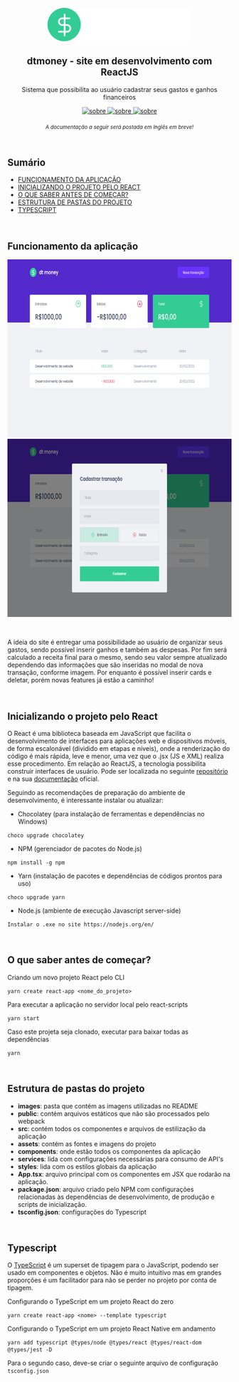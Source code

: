 <p align="center">
  <img src="src/assets/logo.svg" height="75">
  <h2 align="center">dtmoney - site em desenvolvimento com ReactJS</h2>
  <p align="center">Sistema que possibilita ao usuário cadastrar seus gastos e ganhos financeiros<p>
  
  <p align="center">
    <a href="https://www.instagram.com/luis_gustta13/">
    	<img src="https://img.shields.io/badge/-My%20Instagram-%2333CC95" alt="sobre" />
    </a>
    <a href="https://www.linkedin.com/in/luis-gusta-oliveira/">
    	<img src="https://img.shields.io/badge/-My%20Linkedin-%2333CC95" alt="sobre" />
    </a>
    <a href="https://web.dio.me/users/LGustta13">
    	<img src="https://img.shields.io/badge/-DIO%20profile-%2333CC95" alt="sobre" />
    </a>
  </p>
</p>

<p align="center">
	<sub>
		<i>A documentação a seguir será postada em Inglês em breve!</i>
	</sub>
</p>

<br>

## Sumário

- [FUNCIONAMENTO DA APLICAÇÃO](#Funcionamento)
- [INICIALIZANDO O PROJETO PELO REACT](#Inicio)
- [O QUE SABER ANTES DE COMEÇAR?](#Saber)
- [ESTRUTURA DE PASTAS DO PROJETO](#Estrutura)
- [TYPESCRIPT](#Type)

<br>

<div id='Funcionamento'/>
	
## Funcionamento da aplicação
	
<p align="center">
  <img src="images/Home.png" height="400">
  <img src="images/Modal.png" height="400">
</p>

<br>

A ideia do site é entregar uma possibilidade ao usuário de organizar seus gastos, sendo possível inserir ganhos e também as despesas. Por fim será calculado a receita final para o mesmo, sendo seu valor sempre atualizado dependendo das informações que são inseridas no modal de nova transação, conforme imagem. Por enquanto é possível inserir cards e deletar, porém novas features já estão a caminho!

<br>

<div id='Inicio'/>

## Inicializando o projeto pelo React

O React é uma biblioteca baseada em JavaScript que facilita o desenvolvimento de interfaces para aplicações web e dispositivos móveis, de forma escalonável (dividido em etapas e níveis), onde a renderização do código é mais rápida, leve e menor, uma vez que o .jsx (JS e XML) realiza esse procedimento.
Em relação ao ReactJS, a tecnologia possibilita construir interfaces de usuário. Pode ser localizada no seguinte [repositório](https://github.com/facebook/react/) e  na sua [documentação](https://pt-br.reactjs.org/docs/getting-started.html) oficial.

Seguindo as recomendações de preparação do ambiente de desenvolvimento, é interessante instalar ou atualizar: 
- Chocolatey (para instalação de ferramentas e dependências no Windows)
```
choco upgrade chocolatey
```

- NPM (gerenciador de pacotes do Node.js)
```
npm install -g npm
```

- Yarn (instalação de pacotes e dependências de códigos prontos para uso)
```
choco upgrade yarn
```

- Node.js (ambiente de execução Javascript server-side)
```
Instalar o .exe no site https://nodejs.org/en/
```

<br>

<div id='Saber'/>

## O que saber antes de começar?

Criando um novo projeto React pelo CLI
```
yarn create react-app <nome_do_projeto>
```


Para executar a aplicação no servidor local pelo react-scripts

	yarn start   

Caso este projeta seja clonado, executar para baixar todas as dependências

    yarn

<br>

<div id='Estrutura'/>

## Estrutura de pastas do projeto

- **images**: pasta que contém as imagens utilizadas no README
- **public**: contém arquivos estáticos que não são processados pelo webpack
- **src**: contém todos os componentes e arquivos de estilização da aplicação
- **assets**: contém as fontes e imagens do projeto
- **components**: onde estão todos os componentes da aplicação
- **services**: lida com configurações necessárias para consumo de API's
- **styles**: lida com os estilos globais da aplicação
- **App.tsx**: arquivo principal com os componentes em JSX que rodarão na aplicação.
- **package.json**:  arquivo criado pelo NPM com configurações relacionadas às dependências de desenvolvimento, de produção e scripts de inicialização.
- **tsconfig.json**: configurações do Typescript

<br>

<div id='Type'/>

## Typescript

O [TypeScript](https://www.typescriptlang.org/docs/handbook/intro.html) é um superset de tipagem para o JavaScript, podendo ser usado em componentes e objetos. Não é muito intuitivo mas em grandes proporções é um facilitador para não se perder no projeto por conta de tipagem.

Configurando o TypeScript em um projeto React do zero

	yarn create react-app <nome> --template typescript 
	
Configurando o TypeScript em um projeto React Native em andamento

	yarn add typescript @types/node @types/react @types/react-dom @types/jest -D

Para o segundo caso, deve-se criar o seguinte arquivo de configuração `tsconfig.json`

<br>
